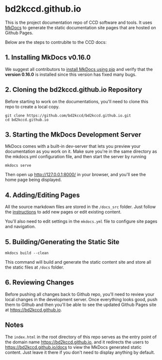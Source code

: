 # bd2kccd.github.io

This is the project documentation repo of CCD software and tools. It uses [MkDocs](http://www.mkdocs.org/) to generate the static documentation site pages that are hosted on Github Pages.

Below are the steps to contrubite to the CCD docs:

## 1. Installing MkDocs v0.16.0

We suggest all contributors to [install MkDocs using pip](http://www.mkdocs.org/#installing-pip) and verify that the **version 0.16.0** is installed since this version has fixed many bugs.

## 2. Cloning the bd2kccd.github.io Repository

Before starting to work on the documentations, you'll need to clone this repo to create a local copy.

````
git clone https://github.com/bd2kccd/bd2kccd.github.io.git
cd bd2kccd.github.io
````

## 3. Starting the MkDocs Development Server

MkDocs comes with a built-in dev-server that lets you preview your documentation as you work on it. Make sure you're in the same directory as the mkdocs.yml configuration file, and then start the server by running 

````
mkdocs serve
````

Then open up http://127.0.0.1:8000/ in your browser, and you'll see the home page being displayed.

## 4. Adding/Editing Pages

All the source markdown files are stored in the `/docs_src` folder. Just follow the [instructions](http://www.mkdocs.org/#adding-pages) to add new pages or edit existing content.

You'll also need to edit settings in the `mkdocs.yml` file to configure site pages and navigation.

## 5. Building/Generating the Static Site

````
mkdocs build --clean
````

This command will build and generate the static content site and store all the static files at `/docs` folder. 

## 6. Reviewing Changes 

Before pushing all changes back to Github repo, you'll need to review your local changes in the development server. Once everything looks good, push them to Github and then you'll be able to see the updated Github Pages site at https://bd2kccd.github.io.

## Notes

The `index.html` in the root directory of this repo serves as the entry point of the domain name https://bd2kccd.github.io, and it redirects the users to https://bd2kccd.github.io/docs to view the MkDocs generated static content. Just leave it there if you don't need to display anything by default.
